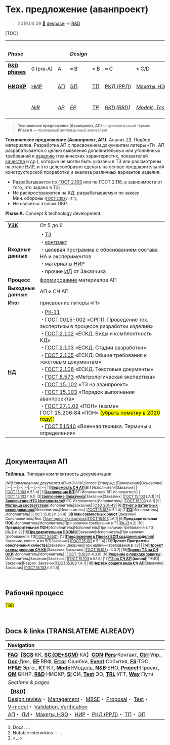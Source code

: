 # Тех. предложение (аванпроект)
> 2019.04.09 [🚀](../index/index.md) [despace](index.md) → [R&D](rnd.md)

[TOC]

---

|*Phase*| | |*Design*| | | | |*Mass prod.:*| |
|:--|:--|:--|:--|:--|:--|:--|:--|:--|:--|
|**[R&D phases](rnd.md)**|0 (pre‑A)|A|≈ B|≈ B|≈ C|≈ C/D|≈ E|…|F|
|**[НИОКР](rnd.md)**|[НИР](rnd_0.md)|[АП](rnd_ap.md)|[ЭП](rnd_ep.md)|[ТП](rnd_tp.md)|[РКД (РРД)](rnd_rkd.md)|[Макеты, НЭО](test.md)|[ЛИ](rnd_e.md)|ПСП → СП → ПЭ|Вывод|
| |*[NIR](rnd_0.md)*|*[AP](rnd_ap.md)*|*[EP](rnd_ep.md)*|*[TP](rnd_tp.md)*|*[RKD (RRD)](rnd_rkd.md)*|*[Models, Tests](test.md)*|*[LI](rnd_e.md)*|*PSP → SP → PE*|*Closeout*|

> <small>**Техническое предложение (Аванпроект, АП)** — русскоязычный термин. **Phase A** — примерный англоязычный эквивалент.</small>

**Техническое предложение (Аванпроект, АП).** Анализ [ТЗ](tor.md). Подбор материалов. Разработка АП с присвоением документам литеры «П». АП разрабатывается с целью выявления дополнительных или уточнённых требований к [изделию](unit.md) (технических характеристик, показателей [качества](qm.md) и др.), которые не могли быть указаны в ТЗ или рассмотрены на этапе [НИР](rnd_0.md), и это целесообразно сделать на основе предварительной конструкторской проработки и анализа различных вариантов изделия.

   - Разрабатывается по [ГОСТ 2.103](гост_2_103.md) или по ГОСТ 2.118, в зависимости от того, что задано в ТЗ;
   - Не распространяется на [КД](doc.md), разрабатываемую по заказу Мин. обороны <small>([ГОСТ 2.103](гост_2_103.md) п. 4.1)</small>;
   - Не является этапом ОКР.

**Phase A.** Concept & technology development.

| | |
|:--|:--|
|**[УЗК](cml.md)**|От 5 до 6|
|**Входные<br> данные**|・[ТЗ](tor.md)<br> ・[контракт](contract.md)<br> ・целевая программа с обоснованием состава НА и экспериментов<br> ・материалы [НИР](rnd_0.md)<br> ・прочие [ИД](init_data.md) от Заказчика|
|**Процесс**|[формирование](dont_panic.md#Словоблудие) материалов АП|
|**Выходные<br> данные**|АП и СЧ АП|
|**Итог**|присвоение литеры «П»|
|**[НД](doc.md)**|・[РК‑11](const_rk11.md)<br> ・[ГОСТ 0015-002](гост_00152.md) «СРПП. Проведение тех. экспертизы в процессе разработки изделий»<br> ・[ГОСТ 2.102](гост_2_102.md) «ЕСКД. Виды и комплектность КД»<br> ・[ГОСТ 2.103](гост_2_103.md) «ЕСКД. Стадии разработки»<br> ・[ГОСТ 2.105](гост_2_105.md) «ЕСКД. Общие требования к текстовым документам»<br> ・[ГОСТ 2.106](гост_2_106.md) «ЕСКД. Текстовые документы»<br> ・[ГОСТ 8.573](гост_8_573.md) «Метрологическая экспертиза»<br> ・[ГОСТ 15.102](гост_15_102.md) «ТЗ на аванпроект»<br> ・[ГОСТ 15.103](гост_15_103.md) «Порядок выполнения аванпроекта»<br> ・[ГОСТ 27.1.02](гост_27_1_02.md) «ПОН» (взамен ГОСТ 15.206‑84 «ПОН» <mark>(убрать пометку в 2020 году)</mark>)<br> ・[ГОСТ 51540](гост_51540.md) «Военная техника. Термины и определения»|



<p style="page-break-after:always"> </p>

## Документация АП
**Таблица.** Типовая комплектность документации

<small>

|*№*|*Наименование документа АП на СЧ КК*|*Соглас.*|*Утвержд.*|*Примечание*|*Основание*|
|:--|:--|:--|:--|:--|:--|:--|
|1|**[Ведомость СЧ АП](lordsac.md)**|ВП Исполнителя|Заказчик| |[ГОСТ 15.103](гост_15_103.md) п.5.1.4|
|2|**[Заключение ВП](report_rndc.md)**|ВП Исполнителя|ВП Исполнителя| |[ГОСТ 15.103](гост_15_103.md) т.А.1|
|3|**[Заключение Заказчика](report_rndc.md)**|Заказчик|Заказчик| |[ГОСТ 15.103](гост_15_103.md) т.А.1|
|4|**[Заключение НТС Исполнителя](report_rndc.md)**|НТС Исполнителя|Исполнитель| |[ГОСТ 15.103](гост_15_103.md) т.А.1|
|5|**[Матрица соответствия](matrix_compl.md)**|Исполнитель|Заказчик| |[СТО 301-49](sto_301_49.md)|
|6|**[Отчёт о патентных исследованиях](report_pi.md)**|Исполнитель|Исполнитель| |[ГОСТ 15.103](гост_15_103.md) п.5.1.4|
|7|**[ПЗ](report.md)**|Исполнитель|Исполнитель| |[ГОСТ 15.103](гост_15_103.md) п.5.1.4|
|8|**[План совместных работ](plan.md)**|Заказчик|Соисполнитель|Вкл. [План‑проспект выпуска](plan.md)|[ГОСТ 15.103](гост_15_103.md) т.А.1|
|9|**Предварительная ПОБ**|Исполнитель|Исполнитель|При наличии требования в ТЗ|[РК‑11](const_rk11.md) п.2|
|10|**Предварительная ПОН**|Исполнитель|Исполнитель|При наличии требования в ТЗ|[РК‑11](const_rk11.md) п.2|
|11|**[Предварительная ПОЭМС](eccap.md)**|Заказчик|Исполнитель|При наличии требования в ТЗ|[ГОСТ 56531](гост_56531.md)|
|12|**[Предложения в Проект ЕСП создания изделия](plan.md)**|Заказчик, соисп. и их ВП|Заказчик| |[ГОСТ 15.103](гост_15_103.md) п.5.1.4|
|13|**Проект Программы обеспечения качества**|Заказчик|Заказчик|При наличии требования в ТЗ| |
|14|**[Проект схемы деления СЧ КК](draft_model.md)**|Заказчик|Заказчик| |[ГОСТ 15.103](гост_15_103.md) п.4.3.7|
|15|**[Проект ТЗ на СЧ ОКР](tor.md)**|Исполнитель|Исполнитель| |[ГОСТ 15.103](гост_15_103.md) п.4.3.6|
|16|**[Решение о порядке защиты](review_proc_decree.md)**|Исполнитель|Заказчик|Заказчик| |[ГОСТ 15.103](гост_15_103.md) п.5.1.8|
|17|**[ТЗ на СЧ АП](tor.md) (копия)**|ГНИО|Заказчик|Разраб. Заказчик|[ГОСТ 15.103](гост_15_103.md) т.А.1|
|18|**[Чертёж общего вида СЧ АП](draft_model.md)**|Заказчик|Заказчик| |[ГОСТ 15.103](гост_15_103.md) п.5.1.4|

</small>



<p style="page-break-after:always"> </p>

## Рабочий процесс
<mark>TBD</mark>



<p style="page-break-after:always"> </p>

## Docs & links (TRANSLATEME ALREADY)
|Navigation|
|:--|
|**[FAQ](faq.md)**【**[SCS](scs.md)**·КК, **[SC (OE+SGM)](sc.md)**·КА】**[CON](contact.md)·[Pers](person.md)**·Контакт, **[Ctrl](control.md)**·Упр., **[Doc](doc.md)**·Док., **[EF](ef.md)**·ВВФ, **[Error](error.md)**·Ошибки, **[Event](event.md)**·События, **[FS](fs.md)**·ТЭО, **[HF&E](hfe.md)**·Эрго., **[KT](kt.md)**·КТ, **[Model](model.md)**·Модель, **[N&B](nnb.md)**·БНО, **[Project](project.md)**·Проект, **[QM](qm.md)**·БКНР, **[R&D](rnd.md)**·НИОКР, **[SI](si.md)**·СИ, **[Test](test.md)**·ЭО, **[TRL](trl.md)**·УГТ, **[Way](way.md)**·Пути|
|*Sections & pages*|
|**【[R&D](rnd.md)】**<br> [Design review](design_review.md)・ [Management](mgmt.md)・ [MBSE](mbse.md)・ [Proposal](proposal.md)・ [Test](test.md)・ [V‑model](v_model.md)・ [Validation, Verification](val_ver.md)<br> [АП](rnd_ap.md)・ [ЛИ](rnd_e.md)・ [Макеты, НЭО](test.md)・ [НИР](rnd_0.md)・ [РКД (РРД)](rnd_rkd.md)・ [ТП](rnd_tp.md)・ [ЭП](rnd_ep.md)|

   1. Docs: …
   1. Notable interwikies — …
   1. <…>
